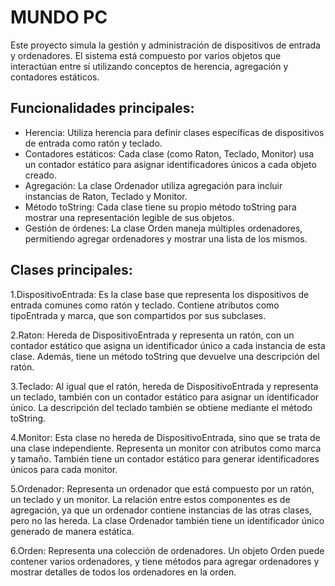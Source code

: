 # MUNDO PC

Este proyecto simula la gestión y administración de dispositivos de entrada y ordenadores. El sistema está compuesto por varios objetos que interactúan entre sí utilizando conceptos de herencia, agregación y contadores estáticos.


## Funcionalidades principales:
- Herencia: Utiliza herencia para definir clases específicas de dispositivos de entrada como ratón y teclado.
- Contadores estáticos: Cada clase (como Raton, Teclado, Monitor) usa un contador estático para asignar identificadores únicos a cada objeto creado.
- Agregación: La clase Ordenador utiliza agregación para incluir instancias de Raton, Teclado y Monitor.
- Método toString: Cada clase tiene su propio método toString para mostrar una representación legible de sus objetos.
- Gestión de órdenes: La clase Orden maneja múltiples ordenadores, permitiendo agregar ordenadores y mostrar una lista de los mismos.


## Clases principales:
1.DispositivoEntrada: Es la clase base que representa los dispositivos de entrada comunes como ratón y teclado. Contiene atributos como tipoEntrada y marca, que son compartidos por sus subclases.

2.Raton: Hereda de DispositivoEntrada y representa un ratón, con un contador estático que asigna un identificador único a cada instancia de esta clase. Además, tiene un método toString que devuelve una descripción del ratón.

3.Teclado: Al igual que el ratón, hereda de DispositivoEntrada y representa un teclado, también con un contador estático para asignar un identificador único. La descripción del teclado también se obtiene mediante el método toString.

4.Monitor: Esta clase no hereda de DispositivoEntrada, sino que se trata de una clase independiente. Representa un monitor con atributos como marca y tamaño. También tiene un contador estático para generar identificadores únicos para cada monitor.

5.Ordenador: Representa un ordenador que está compuesto por un ratón, un teclado y un monitor. La relación entre estos componentes es de agregación, ya que un ordenador contiene instancias de las otras clases, pero no las hereda. La clase Ordenador también tiene un identificador único generado de manera estática.

6.Orden: Representa una colección de ordenadores. Un objeto Orden puede contener varios ordenadores, y tiene métodos para agregar ordenadores y mostrar detalles de todos los ordenadores en la orden.
